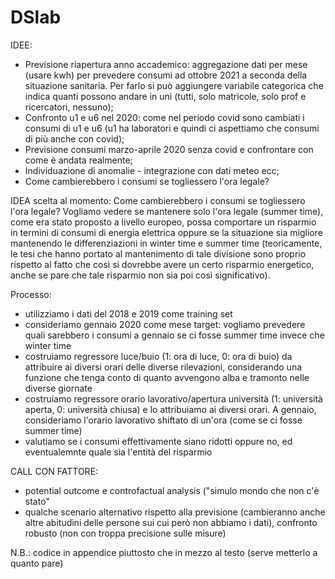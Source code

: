 # DSlab

IDEE:

* Previsione riapertura anno accademico: aggregazione dati per mese (usare kwh) per prevedere consumi ad ottobre 2021 a seconda della situazione sanitaria. Per farlo si può aggiungere variabile categorica che indica quanti possono andare in uni (tutti, solo matricole, solo prof e ricercatori, nessuno);
* Confronto u1 e u6 nel 2020: come nel periodo covid sono cambiati i consumi di u1 e u6 (u1 ha laboratori e quindi ci aspettiamo che consumi di più anche con covid);
* Previsione consumi marzo-aprile 2020 senza covid e confrontare con come è andata realmente;
* Individuazione di anomalie - integrazione con dati meteo ecc;
* Come cambierebbero i consumi se togliessero l'ora legale?


IDEA scelta al momento: Come cambierebbero i consumi se togliessero l'ora legale? 
Vogliamo vedere se mantenere solo l'ora legale (summer time), come era stato proposto a livello europeo, possa comportare un risparmio in termini di consumi di energia elettrica oppure se la situazione sia migliore mantenendo le differenziazioni in winter time e summer time (teoricamente, le tesi che hanno portato al mantenimento di tale divisione sono proprio rispetto al fatto che così si dovrebbe avere un certo risparmio energetico, anche se pare che tale risparmio non sia poi così significativo).

Processo:
* utilizziamo i dati del 2018 e 2019 come training set
* consideriamo gennaio 2020 come mese target: vogliamo prevedere quali sarebbero i consumi a gennaio se ci fosse summer time invece che winter time
* costruiamo regressore luce/buio (1: ora di luce, 0: ora di buio) da attribuire ai diversi orari delle diverse rilevazioni, considerando una funzione che tenga conto di quanto avvengono alba e tramonto nelle diverse giornate
* costruiamo regressore orario lavorativo/apertura università (1: università aperta, 0: università chiusa) e lo attribuiamo ai diversi orari. A gennaio, consideriamo l'orario lavorativo shiftato di un'ora (come se ci fosse summer time)
* valutiamo se i consumi effettivamente siano ridotti oppure no, ed eventualemnte quale sia l'entità del risparmio


CALL CON FATTORE:
* potential outcome e controfactual analysis ("simulo mondo che non c'è stato"
* qualche scenario alternativo rispetto alla previsione (cambieranno anche altre abitudini delle persone sui cui però non abbiamo i dati), confronto robusto (non con troppa precisione sulle misure)


N.B.: codice in appendice piuttosto che in mezzo al testo (serve metterlo a quanto pare)
